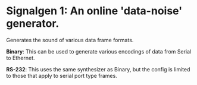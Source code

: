 Signalgen 1: An online 'data-noise' generator.
==============================================

Generates the sound of various data frame formats.

**Binary**: This can be used to generate various encodings of data from
Serial to Ethernet.

**RS-232**: This uses the same synthesizer as Binary, but the config is
limited to those that apply to serial port type frames.


